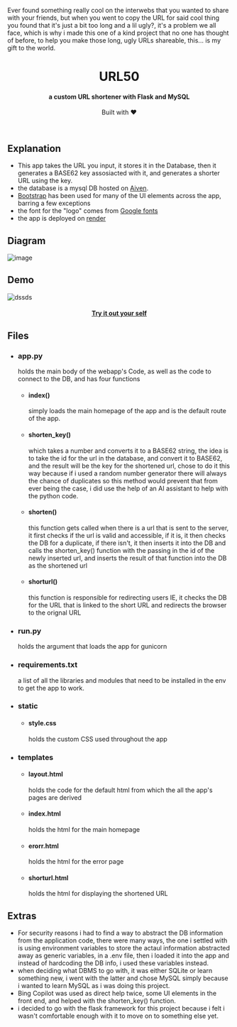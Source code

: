 <p>Ever found something really cool on the interwebs that you wanted to share with your friends, but when you went to copy the URL for said cool thing you found that it's just a bit too long and a lil ugly?, it's a problem
we all face, which is why i made this one of a kind project that no one has thought of before, to help you make those long, ugly URLs shareable, this... is my gift to the world.</p>
<h1 align="center">
 URL50
</h1>
<h4 align="center">a custom URL shortener with Flask and MySQL</h4>
<p align="center">
 Built with ❤︎ 
</p>
</br>

## Explanation
- This app takes the URL you input, it stores it in the Database, then it generates a BASE62 key assosiacted with it, and generates a shorter URL using the key.
- the database is a mysql DB hosted on [Aiven](https://aiven.io/).
- [Bootstrap](https://getbootstrap.com/) has been used for many of the UI elements across the app, barring a few exceptions 
- the font for the "logo" comes from [Google fonts](https://fonts.google.com/)
- the app is deployed on [render](https://render.com/)
  
## Diagram
![image](https://github.com/SufficientDaikon/URL-shortner/assets/65625347/5a4d9295-ee4c-4261-9697-779841353046)


## Demo
![dssds](https://github.com/SufficientDaikon/URL-shortner/assets/65625347/af8b814f-8f66-4827-96bb-dc55d49b1c50)

<h4 align="center"> <a href="https://url-50.onrender.com/">Try it out your self</a> </h4>

## Files
- ### app.py
  holds the main body of the webapp's Code, as well as the code to connect to the DB, and has four functions
  - #### index()
	simply loads the main homepage of the app and is the default route of the app.
  - #### shorten_key()
	which takes a number and converts it to a BASE62 string, the idea is to take the id for the url in the database, and convert it to BASE62, and the result will be the key for the shortened url, chose to do it this way because 	if i used a random number generator there will always the chance of duplicates so this method would prevent that from ever being the case, i did use the help of an AI assistant to help with the python code.
  - #### shorten()
	this function gets called when there is a url that is sent to the server, it first checks if the url is valid and accessible, if it is, it then checks the DB for a duplicate, if there isn't, it then inserts it into the DB and calls the shorten_key() function with the passing in the id of the newly inserted url, and inserts the result of that function into the DB as the shortened url
  - #### shorturl()
	this function is responsible for redirecting users IE, it checks the DB for the URL that is linked to the short URL and redirects the browser to the orignal URL
- ### run.py
  holds the argument that loads the app for gunicorn
- ### requirements.txt
  a list of all the libraries and modules that need to be installed in the env to get the app to work.
- ### static
  - #### style.css
	holds the custom CSS used throughout the app
- ### templates
  - #### layout.html
	holds the code for the default html from which the all the app's pages are derived
  - #### index.html
	holds the html for the main homepage
  - #### erorr.html
	holds the html for the error page
  - #### shorturl.html
	holds the html for displaying the shortened URL

## Extras
  - For security reasons i had to find a way to abstract the DB information from the application code, there were many ways, the one i settled with is using environment variables to store the actaul information abstracted away as  generic variables, in a .env file, then i loaded it into the app and instead of hardcoding the DB info, i used these variables instead.
   - when deciding what DBMS to go with, it was either SQLite or learn something new, i went with the latter and chose MySQL simply because i wanted to learn MySQL as i was doing this project.
   - Bing Copilot was used as direct help twice, some UI elements in the front end, and helped with the shorten_key() function.
   - i decided to go with the flask framework for this project because i felt i wasn't comfortable enough with it to move on to something else yet.
     
   
